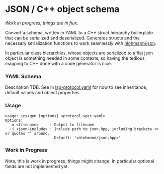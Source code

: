 JSON / C++ object schema
========================

_Work in progress, things are in flux._

Convert a schema, written in YAML to a C++ struct hierarchy boilerplate that
can be serialized and deserialized. Generates structs and the necessary
serialization functions to work seamlessly with [nlohmann/json].

In particular class hierarchies, whose objects are serialized to a flat
json object is something needed in some contexts, so having the tedious
mapping to C++ done with a code generator is nice.

### YAML Schema

Description TDB. See in [lsp-protocol.yaml](example/lsp-protocol.yaml) for now
to see inheritance, default values and object properties.

### Usage

```
usage: jcxxgen [options] <protocol-spec-yaml>
Options:
  -o <filename>     : Output to filename
  -j <json-include> : Include path to json.hpp, including brackets <> or quotes "" around.
                      Default: '<nlohmann/json.hpp>'
```

### Work in Progress
Note, this is work in progress, things might change. In particular optional
fields are not implemented yet.

[nlohmann/json]: https://github.com/nlohmann/json
